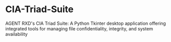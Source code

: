 # CIA-Triad-Suite
AGENT  RXD's CIA Triad Suite: A Python Tkinter desktop application offering integrated tools for managing file confidentiality, integrity, and system availability
